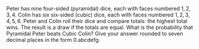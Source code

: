 Peter has nine four-sided (pyramidal) dice, each with faces numbered $1, 2, 3, 4$.
Colin has six six-sided (cubic) dice, each with faces numbered $1, 2, 3, 4, 5, 6$.
Peter and Colin roll their dice and compare totals: the highest total wins. The result is a draw if the totals are equal.
What is the probability that Pyramidal Peter beats Cubic Colin? Give your answer rounded to seven decimal places in the form 0.abcdefg.